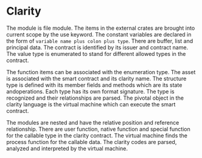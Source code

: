 # Clarity

The module is file module. The items in the external crates are brought into current scope by the use keyword. The constant variables are declared in the form of `variable name plus colon plus type`. There are buffer, list and principal data. The contract is identified by its issuer and contract name. The value type is enumerated to stand for different allowed types in the contract.

The function items can be associated with the enumeration type. The asset is associated with the smart contract and its clarity name. The structure type is defined with its member fields and methods which are its state andoperations. Each type has its own format signature. The type is recognized and their relationships are parsed. The pivotal object in the clarity language is the virtual machine which can execute the smart contract.

The modules are nested and have the relative position and reference relationship. There are user function, native function and special function for the callable type in the clarity contract. The virtual machine finds the process function for the callable data. The clarity codes are parsed, analyzed and interpreted by the virtual machine. 


